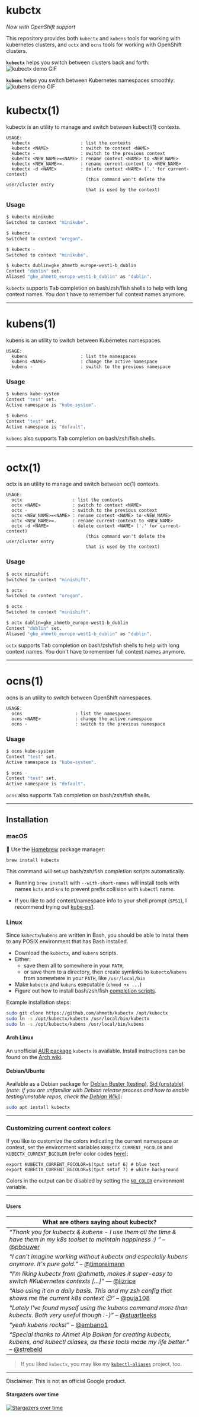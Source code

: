 # kubctx
_Now with OpenShift support_

This repository provides both `kubectx` and `kubens` tools for working with kubernetes clusters, and `octx` and `ocns` 
tools for working with OpenShift clusters.


**`kubectx`** helps you switch between clusters back and forth:
![kubectx demo GIF](img/kubectx-demo.gif)

**`kubens`** helps you switch between Kubernetes namespaces smoothly:
![kubens demo GIF](img/kubens-demo.gif)

# kubectx(1)

kubectx is an utility to manage and switch between kubectl(1) contexts.

```
USAGE:
  kubectx                   : list the contexts
  kubectx <NAME>            : switch to context <NAME>
  kubectx -                 : switch to the previous context
  kubectx <NEW_NAME>=<NAME> : rename context <NAME> to <NEW_NAME>
  kubectx <NEW_NAME>=.      : rename current-context to <NEW_NAME>
  kubectx -d <NAME>         : delete context <NAME> ('.' for current-context)
                              (this command won't delete the user/cluster entry
                              that is used by the context)
```

### Usage

```sh
$ kubectx minikube
Switched to context "minikube".

$ kubectx -
Switched to context "oregon".

$ kubectx -
Switched to context "minikube".

$ kubectx dublin=gke_ahmetb_europe-west1-b_dublin
Context "dublin" set.
Aliased "gke_ahmetb_europe-west1-b_dublin" as "dublin".
```

`kubectx` supports <kbd>Tab</kbd> completion on bash/zsh/fish shells to help with
long context names. You don't have to remember full context names anymore.

-----

# kubens(1)

kubens is an utility to switch between Kubernetes namespaces.

```
USAGE:
  kubens                    : list the namespaces
  kubens <NAME>             : change the active namespace
  kubens -                  : switch to the previous namespace
```


### Usage

```sh
$ kubens kube-system
Context "test" set.
Active namespace is "kube-system".

$ kubens -
Context "test" set.
Active namespace is "default".
```

`kubens` also supports <kbd>Tab</kbd> completion on bash/zsh/fish shells.

-----

# octx(1)

octx is an utility to manage and switch between oc(1) contexts.

```
USAGE:
  octx                   : list the contexts
  octx <NAME>            : switch to context <NAME>
  octx -                 : switch to the previous context
  octx <NEW_NAME>=<NAME> : rename context <NAME> to <NEW_NAME>
  octx <NEW_NAME>=.      : rename current-context to <NEW_NAME>
  octx -d <NAME>         : delete context <NAME> ('.' for current-context)
                              (this command won't delete the user/cluster entry
                              that is used by the context)
```

### Usage

```sh
$ octx minishift
Switched to context "minishift".

$ octx -
Switched to context "oregon".

$ octx -
Switched to context "minishift".

$ octx dublin=gke_ahmetb_europe-west1-b_dublin
Context "dublin" set.
Aliased "gke_ahmetb_europe-west1-b_dublin" as "dublin".
```

`octx` supports <kbd>Tab</kbd> completion on bash/zsh/fish shells to help with
long context names. You don't have to remember full context names anymore.

-----

# ocns(1)

ocns is an utility to switch between OpenShift namespaces.

```
USAGE:
  ocns                    : list the namespaces
  ocns <NAME>             : change the active namespace
  ocns -                  : switch to the previous namespace
```


### Usage

```sh
$ ocns kube-system
Context "test" set.
Active namespace is "kube-system".

$ ocns -
Context "test" set.
Active namespace is "default".
```

`ocns` also supports <kbd>Tab</kbd> completion on bash/zsh/fish shells.

-----

## Installation

### macOS

:confetti_ball: Use the [Homebrew](https://brew.sh/) package manager:

    brew install kubectx

This command will set up bash/zsh/fish completion scripts automatically.


- Running `brew install` with `--with-short-names` will install tools with names
`kctx` and `kns` to prevent prefix collision with `kubectl` name.

- If you like to add context/namespace info to your shell prompt (`$PS1`),
  I recommend trying out [kube-ps1](https://github.com/jonmosco/kube-ps1).

### Linux

Since `kubectx`/`kubens` are written in Bash, you should be able to instal
them to any POSIX environment that has Bash installed.

- Download the `kubectx`, and `kubens` scripts.
- Either:
  - save them all to somewhere in your `PATH`,
  - or save them to a directory, then create symlinks to `kubectx`/`kubens` from
    somewhere in your `PATH`, like `/usr/local/bin`
- Make `kubectx` and `kubens` executable (`chmod +x ...`)
- Figure out how to install bash/zsh/fish [completion scripts](completion/).

Example installation steps:

``` bash
sudo git clone https://github.com/ahmetb/kubectx /opt/kubectx
sudo ln -s /opt/kubectx/kubectx /usr/local/bin/kubectx
sudo ln -s /opt/kubectx/kubens /usr/local/bin/kubens
```

#### Arch Linux

An unofficial [AUR package](https://aur.archlinux.org/packages/kubectx) `kubectx`
is available. Install instructions can be found on the [Arch 
wiki](https://wiki.archlinux.org/index.php/Arch_User_Repository#Installing_packages).

#### Debian/Ubuntu

Available as a Debian package for [Debian Buster (testing)](https://packages.debian.org/buster/kubectx), [Sid (unstable)](https://packages.debian.org/sid/kubectx) (_note: if you are unfamiliar with Debian release process and how to enable testing/unstable repos, check the [Debian Wiki](https://wiki.debian.org/DebianReleases)_):

``` bash
sudo apt install kubectx
```

-----

### Customizing current context colors

If you like to customize the colors indicating the current namespace or context, set the environment variables `KUBECTX_CURRENT_FGCOLOR` and `KUBECTX_CURRENT_BGCOLOR` (refer color codes [here](https://linux.101hacks.com/ps1-examples/prompt-color-using-tput/)):

```
export KUBECTX_CURRENT_FGCOLOR=$(tput setaf 6) # blue text
export KUBECTX_CURRENT_BGCOLOR=$(tput setaf 7) # white background
```

Colors in the output can be disabled by setting the 
[`NO_COLOR`](http://no-color.org/) environment variable.

-----

####  Users

| What are others saying about kubectx? |
| ---- |
| _“Thank you for kubectx & kubens - I use them all the time & have them in my k8s toolset to maintain happiness :) ”_ – [@pbouwer](https://twitter.com/pbouwer/status/925896377929949184) |
| _“I can't imagine working without kubectx and especially kubens anymore. It's pure gold.”_ – [@timoreimann](https://twitter.com/timoreimann/status/925801946757419008) |
| _“I'm liking kubectx from @ahmetb, makes it super-easy to switch #Kubernetes contexts [...]”_ &mdash; [@lizrice](https://twitter.com/lizrice/status/928556415517589505) |
| _“Also using it on a daily basis. This and my zsh config that shows me the current k8s context 😉”_ – [@puja108](https://twitter.com/puja108/status/928742521139810305) |
| _“Lately I've found myself using the kubens command more than kubectx. Both very useful though :-)”_ – [@stuartleeks](https://twitter.com/stuartleeks/status/928562850464907264) |
| _“yeah kubens rocks!”_ – [@embano1](https://twitter.com/embano1/status/928698440732815360) |
| _“Special thanks to Ahmet Alp Balkan for creating kubectx, kubens, and kubectl aliases, as these tools made my life better.”_ – [@strebeld](https://medium.com/@strebeld/5-ways-to-enhance-kubectl-ux-97c8893227a)

> If you liked `kubectx`, you may like my [`kubectl-aliases`](https://github.com/ahmetb/kubectl-aliases) project, too.

-----

Disclaimer: This is not an official Google product.


#### Stargazers over time

[![Stargazers over time](https://starcharts.herokuapp.com/ahmetb/kubectx.svg)](https://starcharts.herokuapp.com/ahmetb/kubectx)

